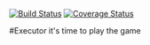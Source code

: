 [![Build Status](https://travis-ci.org/cloudfoundry-incubator/executor.svg?branch=master)](https://travis-ci.org/cloudfoundry-incubator/executor)
[![Coverage Status](https://coveralls.io/repos/cloudfoundry-incubator/executor/badge.png?branch=HEAD)](https://coveralls.io/r/cloudfoundry-incubator/executor?branch=HEAD)

#Executor
it's time to play the game
